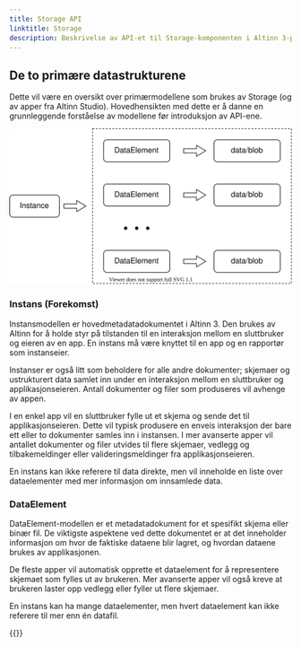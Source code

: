 ```yaml
---
title: Storage API
linktitle: Storage
description: Beskrivelse av API-et til Storage-komponenten i Altinn 3-plattformen
---
```


## De to primære datastrukturene

Dette vil være en oversikt over primærmodellene som brukes av Storage (og av apper fra Altinn Studio). Hovedhensikten med dette er å danne en grunnleggende forståelse av modellene før introduksjon av API-ene.

![Instans](instance.drawio.svg "En instans kan inneholde mange dataelementer. Hvert dataelement må referere til en enkelt datafil.")

### Instans (Forekomst)

Instansmodellen er hovedmetadatadokumentet i Altinn 3. Den brukes av Altinn for å holde styr på tilstanden til en interaksjon mellom en sluttbruker og eieren av en app. En instans må være knyttet til en app og en rapportør som instanseier.
 
Instanser er også litt som beholdere for alle andre dokumenter; skjemaer og ustrukturert data samlet inn under en interaksjon mellom en sluttbruker og applikasjonseieren. Antall dokumenter og filer som produseres vil avhenge av appen.

I en enkel app vil en sluttbruker fylle ut et skjema og sende det til applikasjonseieren. Dette vil typisk produsere en enveis interaksjon der bare ett eller to dokumenter samles inn i instansen. I mer avanserte apper vil antallet dokumenter og filer utvides til flere skjemaer, vedlegg og tilbakemeldinger eller valideringsmeldinger fra applikasjonseieren.

En instans kan ikke referere til data direkte, men vil inneholde en liste over dataelementer med mer informasjon om innsamlede data.

### DataElement

DataElement-modellen er et metadatadokument for et spesifikt skjema eller binær fil. De viktigste aspektene ved dette dokumentet er at det inneholder informasjon om hvor de faktiske dataene blir lagret, og hvordan dataene brukes av applikasjonen.

De fleste apper vil automatisk opprette et dataelement for å representere skjemaet som fylles ut av brukeren. Mer avanserte apper vil også kreve at brukeren laster opp vedlegg eller fyller ut flere skjemaer.

En instans kan ha mange dataelementer, men hvert dataelement kan ikke referere til mer enn én datafil.

{{<children />}}